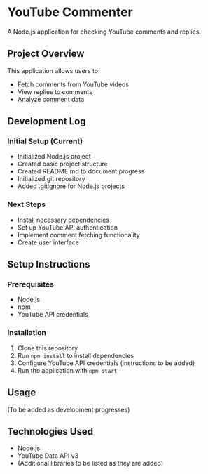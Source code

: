 # YouTube Commenter

A Node.js application for checking YouTube comments and replies.

## Project Overview

This application allows users to:
- Fetch comments from YouTube videos
- View replies to comments
- Analyze comment data

## Development Log

### Initial Setup (Current)
- Initialized Node.js project
- Created basic project structure
- Created README.md to document progress
- Initialized git repository
- Added .gitignore for Node.js projects

### Next Steps
- Install necessary dependencies
- Set up YouTube API authentication
- Implement comment fetching functionality
- Create user interface

## Setup Instructions

### Prerequisites
- Node.js
- npm
- YouTube API credentials

### Installation
1. Clone this repository
2. Run `npm install` to install dependencies
3. Configure YouTube API credentials (instructions to be added)
4. Run the application with `npm start`

## Usage

(To be added as development progresses)

## Technologies Used

- Node.js
- YouTube Data API v3
- (Additional libraries to be listed as they are added)
